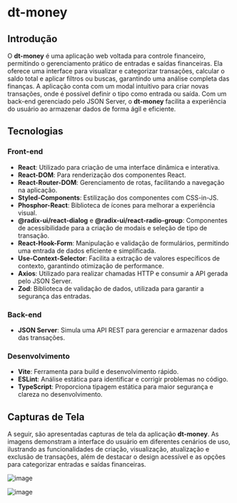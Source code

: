 # dt-money

## Introdução

O **dt-money** é uma aplicação web voltada para controle financeiro, permitindo o gerenciamento prático de entradas e saídas financeiras. Ela oferece uma interface para visualizar e categorizar transações, calcular o saldo total e aplicar filtros ou buscas, garantindo uma análise completa das finanças. A aplicação conta com um modal intuitivo para criar novas transações, onde é possível definir o tipo como entrada ou saída. Com um back-end gerenciado pelo JSON Server, o **dt-money** facilita a experiência do usuário ao armazenar dados de forma ágil e eficiente.

## Tecnologias

### Front-end
- **React**: Utilizado para criação de uma interface dinâmica e interativa.
- **React-DOM**: Para renderização dos componentes React.
- **React-Router-DOM**: Gerenciamento de rotas, facilitando a navegação na aplicação.
- **Styled-Components**: Estilização dos componentes com CSS-in-JS.
- **Phosphor-React**: Biblioteca de ícones para melhorar a experiência visual.
- **@radix-ui/react-dialog** e **@radix-ui/react-radio-group**: Componentes de acessibilidade para a criação de modais e seleção de tipo de transação.
- **React-Hook-Form**: Manipulação e validação de formulários, permitindo uma entrada de dados eficiente e simplificada.
- **Use-Context-Selector**: Facilita a extração de valores específicos de contexto, garantindo otimização de performance.
- **Axios**: Utilizado para realizar chamadas HTTP e consumir a API gerada pelo JSON Server.
- **Zod**: Biblioteca de validação de dados, utilizada para garantir a segurança das entradas.

### Back-end
- **JSON Server**: Simula uma API REST para gerenciar e armazenar dados das transações.

### Desenvolvimento
- **Vite**: Ferramenta para build e desenvolvimento rápido.
- **ESLint**: Análise estática para identificar e corrigir problemas no código.
- **TypeScript**: Proporciona tipagem estática para maior segurança e clareza no desenvolvimento.

## Capturas de Tela

A seguir, são apresentadas capturas de tela da aplicação **dt-money**. As imagens demonstram a interface do usuário em diferentes cenários de uso, ilustrando as funcionalidades de criação, visualização, atualização e exclusão de transações, além de destacar o design acessível e as opções para categorizar entradas e saídas financeiras.

![image](https://github.com/user-attachments/assets/10e1b24d-5f47-4e9e-8de4-739644973eac)

![image](https://github.com/user-attachments/assets/db52a522-f2e8-4ab0-90a2-a96636b63890)



